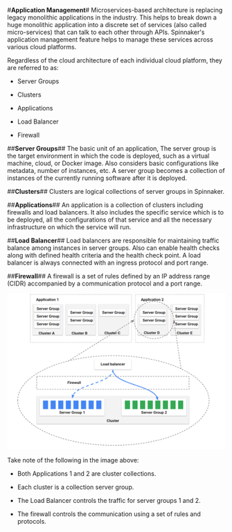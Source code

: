 
#**Application Management**#
Microservices-based architecture is replacing legacy monolithic applications in the industry. 
This helps to break down a huge monolithic application into a discrete set of services 
(also called micro-services) that can talk to each other through APIs. Spinnaker's application 
management feature helps to manage these services across various cloud platforms.

Regardless of the cloud architecture of each individual cloud platform, they are referred to as:

* Server Groups
 
* Clusters
 
* Applications
 
* Load Balancer
 
* Firewall

##**Server Groups**##
The basic unit of an application, The server group is the target environment in which the code 
is deployed, such as a virtual machine, cloud, or Docker image. Also considers basic configurations 
like metadata, number of instances, etc. A server group becomes a collection of instances of the 
currently running software after it is deployed.

##**Clusters**##
Clusters are logical collections of server groups in Spinnaker.

##**Applications**##
An application is a collection of clusters including firewalls and load balancers. 
It also includes the specific service which is to be deployed, all the configurations 
of that service and all the necessary infrastructure on which the service will run.

##**Load Balancer**##
Load balancers are responsible for maintaining traffic balance among instances in server groups. 
Also can enable health checks along with defined health criteria and the health check point. 
A load balancer is always connected with an ingress protocol and port range.

##**Firewall**##
A firewall is a set of rules defined by an IP address range (CIDR) accompanied by a communication 
protocol and a port range.

![Application_management.png](./Application_management.png)

Take note of the following in the image above:

* Both Applications 1 and 2 are cluster collections.
 
* Each cluster is a collection server group.
 
* The Load Balancer controls the traffic for server groups 1 and 2.
 
* The firewall controls the communication using a set of rules and protocols.




 

